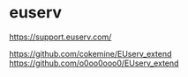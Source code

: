 # euserv
https://support.euserv.com/   

https://github.com/cokemine/EUserv_extend      
https://github.com/o0oo0ooo0/EUserv_extend   
